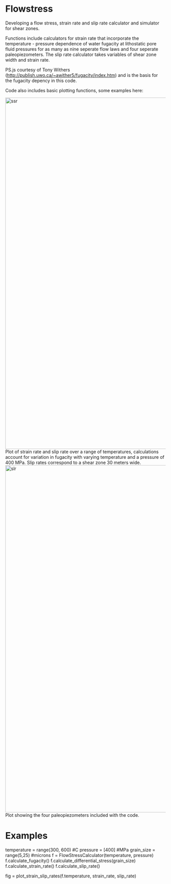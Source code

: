 # Flowstress

Developing a flow stress, strain rate and slip rate calculator and simulator for shear zones. 

Functions include calculators for strain rate that incorporate the temperature - pressure dependence of water fugacity at lithostatic pore fluid pressures for as many as nine seperate flow laws and four seperate paleopiezometers. The slip rate calculator takes variables of shear zone width and strain rate. 

PS.js courtesy of Tony Withers (http://publish.uwo.ca/~awither5/fugacity/index.htm) and is the basis for the fugacity depency in this code. 


Code also includes basic plotting functions, some examples here: 

<img width="1104" alt="ssr" src="https://user-images.githubusercontent.com/18178879/27503496-6b11ee40-5831-11e7-90f9-4a561189c6a5.png">
Plot of strain rate and slip rate over a range of temperatures, calculations account for variation in fugacity with varying temperature and a pressure of 400 MPa. Slip rates correspond to a shear zone 30 meters wide.


<img width="1091" alt="slr" src="https://user-images.githubusercontent.com/18178879/27503579-05d0ee72-5832-11e7-9f91-0917a21a3734.png">
Plot showing the four paleopiezometers included with the code.


# Examples
temperature = range(300, 600) #C
pressure = [400] #MPa
grain_size = range(5,25) #microns
f = FlowStressCalculator(temperature, pressure)
f.calculate_fugacity()
f.calculate_differential_stress(grain_size)
f.calculate_strain_rate()
f.calculate_slip_rate()

fig = plot_strain_slip_rates(f.temperature, strain_rate, slip_rate)





